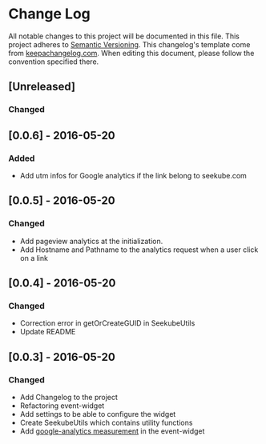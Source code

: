 # Change Log
All notable changes to this project will be documented in this file.
This project adheres to [Semantic Versioning](http://semver.org/).
This changelog's template come from [keepachangelog.com](http://keepachangelog.com/). When editing this document, please follow the convention specified there.

## [Unreleased]
### Changed

## [0.0.6] - 2016-05-20
### Added
- Add utm infos for Google analytics if the link belong to seekube.com

## [0.0.5] - 2016-05-20
### Changed
- Add pageview analytics at the initialization.
- Add Hostname and Pathname to the analytics request when a user click on a link

## [0.0.4] - 2016-05-20
### Changed
- Correction error in getOrCreateGUID in SeekubeUtils
- Update README

## [0.0.3] - 2016-05-20
### Changed
- Add Changelog to the project
- Refactoring event-widget
- Add settings to be able to configure the widget
- Create SeekubeUtils which contains utility functions
- Add [google-analytics measurement](https://developers.google.com/analytics/devguides/collection/protocol/v1/) in the event-widget

